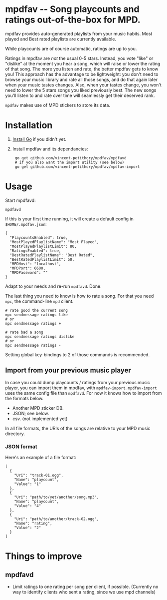 # mpdfav -- Song playcounts and ratings out-of-the-box for MPD.

mpdfav provides auto-generated playlists from your music habits. Most played and Best rated playlists are currently available.

While playcounts are of course automatic, ratings are up to you.

Ratings in mpdfav are *not* the usual 0-5 stars. Instead, you vote "like" or "dislike" at the moment you hear a song, which will raise or lower the rating of that song. The more you listen and rate, the better mpdfav gets to know you!
This approach has the advantage to be lightweight: you don't need to browse your music library and rate all those songs, and do that again later when your music tastes changes.
Also, when your tastes change, you won't need to lower the 5 stars songs you liked previously best. The new songs you'll listen to and rate over time will seamlessly get their deserved rank.

`mpdfav` makes use of MPD stickers to store its data.

# Installation

1. [Install Go](http://golang.org/doc/install) if you didn't yet.
2. Install mpdfav and its dependancies:

        go get github.com/vincent-petithory/mpdfav/mpdfavd
        # if you also want the import utility (see below)
        go get github.com/vincent-petithory/mpdfav/mpdfav-import

# Usage

Start mpdfavd:

    mpdfavd

If this is your first time running, it will create a default config in `$HOME/.mpdfav.json`:

    {
      "PlaycountsEnabled": true,
      "MostPlayedPlaylistName": "Most Played",
      "MostPlayedPlaylistLimit": 80,
      "RatingsEnabled": true,
      "BestRatedPlaylistName": "Best Rated",
      "BestRatedPlaylistLimit": 50,
      "MPDHost": "localhost",
      "MPDPort": 6600,
      "MPDPassword": ""
    }

Adapt to your needs and re-run `mpdfavd`. Done.

The last thing you need to know is how to rate a song. For that you need `mpc`, the command-line `mpd` client.

    # rate good the current song
    mpc sendmessage ratings like
    # or
    mpc sendmessage ratings +

    # rate bad a song
    mpc sendmessage ratings dislike
    # or
    mpc sendmessage ratings -

Setting global key-bindings to 2 of those commands is recommended.

## Import from your previous music player

In case you could dump playcounts / ratings from your previous music player, you can import them in mpdfav, with `mpdfav-import`.
`mpdfav-import` uses the same config file than `mpdfavd`.
For now it knows how to import from the formats below.

* Another MPD sticker DB.
* JSON; see below.
* csv. (not implemented yet)

In all file formats, the URIs of the songs are relative to your MPD music directory.

### JSON format

Here's an example of a file format:

    [
      {
        "Uri": "track-01.ogg",
        "Name": "playcount",
        "Value": "1"
      },
      {
        "Uri": "path/to/yet/another/song.mp3",
        "Name": "playcount",
        "Value": "4"
      },
      {
        "Uri": "path/to/another/track-02.ogg",
        "Name": "rating",
        "Value": "2"
      }
    ]

# Things to improve

## mpdfavd

* Limit ratings to one rating per song per client, if possible. (Currently no way to identify clients who sent a rating, since we use mpd channels)

